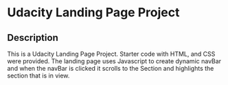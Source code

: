 # Udacity Landing Page Project
## Description
This is a Udacity Landing Page Project. Starter code with HTML, and CSS were provided. The landing page uses Javascript to create dynamic navBar and when the navBar is clicked it scrolls to the Section and highlights the section that is in view. 



